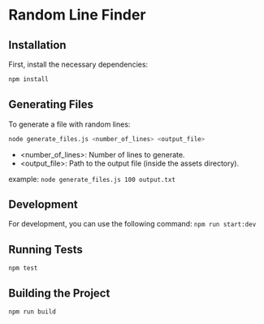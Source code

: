 # Random Line Finder

## Installation

First, install the necessary dependencies:

```bash
npm install
```

## Generating Files

To generate a file with random lines:

```bash
node generate_files.js <number_of_lines> <output_file>
```

- <number_of_lines>: Number of lines to generate.
- <output_file>: Path to the output file (inside the assets directory).

example: `node generate_files.js 100 output.txt`

## Development

For development, you can use the following command:
`npm run start:dev`

## Running Tests

`npm test`

## Building the Project

`npm run build`
